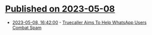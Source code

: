 # [Published on 2023-05-08](index.md)

* [2023-05-08, 16:42:00](https://tech.slashdot.org/story/23/05/08/1620209/truecaller-aims-to-help-whatsapp-users-combat-spam?utm_source=rss1.0mainlinkanon&utm_medium=feed) - [Truecaller Aims To Help WhatsApp Users Combat Spam](https://tech.slashdot.org/story/23/05/08/1620209/truecaller-aims-to-help-whatsapp-users-combat-spam?utm_source=rss1.0mainlinkanon&utm_medium=feed)
